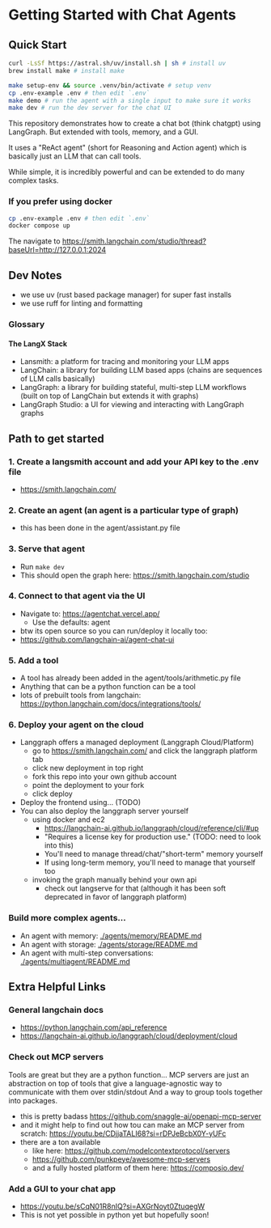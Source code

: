 # Getting Started with Chat Agents

## Quick Start
```bash
curl -LsSf https://astral.sh/uv/install.sh | sh # install uv
brew install make # install make
```

```bash
make setup-env && source .venv/bin/activate # setup venv
cp .env-example .env # then edit `.env`
make demo # run the agent with a single input to make sure it works
make dev # run the dev server for the chat UI
```

This repository demonstrates how to create a chat bot (think chatgpt) using LangGraph. But extended with tools, memory, and a GUI.

It uses a "ReAct agent" (short for Reasoning and Action agent) which is basically just an LLM that can call tools.

While simple, it is incredibly powerful and can be extended to do many complex tasks.


### If you prefer using docker
```bash
cp .env-example .env # then edit `.env`
docker compose up
```

The navigate to https://smith.langchain.com/studio/thread?baseUrl=http://127.0.0.1:2024

## Dev Notes
- we use uv (rust based package manager) for super fast installs
- we use ruff for linting and formatting

### Glossary
#### The LangX Stack
- Lansmith: a platform for tracing and monitoring your LLM apps
- LangChain: a library for building LLM based apps (chains are sequences of LLM calls basically)
- LangGraph: a library for building stateful, multi-step LLM workflows (built on top of LangChain but extends it with graphs)
- LangGraph Studio: a UI for viewing and interacting with LangGraph graphs

## Path to get started
### 1. Create a langsmith account and add your API key to the .env file
   - https://smith.langchain.com/

### 2. Create an agent (an agent is a particular type of graph)
- this has been done in the agent/assistant.py file

### 3. Serve that agent
- Run `make dev`
- This should open the graph here: https://smith.langchain.com/studio

### 4. Connect to that agent via the UI
- Navigate to: https://agentchat.vercel.app/
  - Use the defaults: agent
- btw its open source so you can run/deploy it locally too:
- https://github.com/langchain-ai/agent-chat-ui

### 5. Add a tool
- A tool has already been added in the agent/tools/arithmetic.py file
- Anything that can be a python function can be a tool
- lots of prebuilt tools from langchain: https://python.langchain.com/docs/integrations/tools/

### 6. Deploy your agent on the cloud
- Langgraph offers a managed deployment (Langgraph Cloud/Platform)
  - go to https://smith.langchain.com/ and click the langgraph platform tab
  - click new deployment in top right
  - fork this repo into your own github account
  - point the deployment to your fork
  - click deploy
- Deploy the frontend using... (TODO)
- You can also deploy the langgraph server yourself
  - using docker and ec2
    - https://langchain-ai.github.io/langgraph/cloud/reference/cli/#up
    - "Requires a license key for production use." (TODO: need to look into this)
    - You'll need to manage thread/chat/"short-term" memory yourself
    - If using long-term memory, you'll need to manage that yourself too
  - invoking the graph manually behind your own api
    - check out langserve for that (although it has been soft deprecated in favor of langgraph platform)

### Build more complex agents...
- An agent with memory: [./agents/memory/README.md](./agents/memory/README.md)
- An agent with storage: [./agents/storage/README.md](./agents/storage/README.md)
- An agent with multi-step conversations: [./agents/multiagent/README.md](./agents/multiagent/README.md)


## Extra Helpful Links

### General langchain docs
- https://python.langchain.com/api_reference
- https://langchain-ai.github.io/langgraph/cloud/deployment/cloud

### Check out MCP servers
Tools are great but they are a python function...
MCP servers are just an abstraction on top of tools that give a language-agnostic way to communicate with them over stdin/stdout
And a way to group tools together into packages.

- this is pretty badass https://github.com/snaggle-ai/openapi-mcp-server
- and it might help to find out how tou can make an MCP server from scratch: https://youtu.be/CDjjaTALI68?si=rDPJeBcbX0Y-yUFc
- there are a ton available
  - like here: https://github.com/modelcontextprotocol/servers
  - https://github.com/punkpeye/awesome-mcp-servers
  - and a fully hosted platform of them here: https://composio.dev/

### Add a GUI to your chat app
- https://youtu.be/sCqN01R8nIQ?si=AXGrNoyt0ZtuqegW
- This is not yet possible in python yet but hopefully soon!
